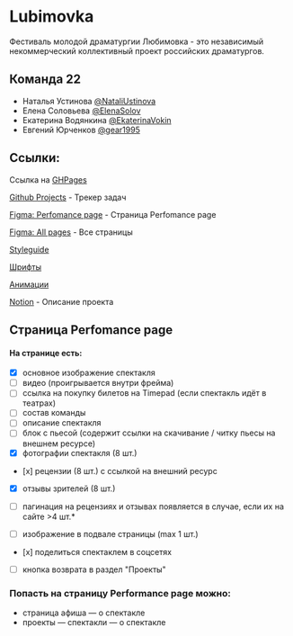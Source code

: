 # Lubimovka
Фестиваль молодой драматургии Любимовка - это независимый некоммерческий коллективный проект российских драматургов.

## Команда 22
- Наталья Устинова [@NataliUstinova](https://github.com/NataliUstinova)
- Елена Соловьева [@ElenaSolov](https://github.com/ElenaSolov)
- Екатерина Водянкина [@EkaterinaVokin](https://github.com/EkaterinaVokin)
- Евгений Юрченков [@gear1995](https://github.com/gear1995)  

## Ссылки:

Ссылка на [GHPages](https://nataliustinova.github.io/Lubimovka/)

[Github Projects](https://github.com/NataliUstinova/Lubimovka/projects/1) - Трекер задач

[Figma: Perfomance page](https://www.figma.com/file/DEeW2FE3pJiQ407zqx4C9B/Lubimovka?node-id=0%3A1) - Страница Perfomance page

[Figma: All pages](https://www.figma.com/file/zpyHTGb3aKiAbpJJoIVqQ2/lubimovka?node-id=730%3A13871) - Все страницы

[Styleguide](https://www.figma.com/file/DEeW2FE3pJiQ407zqx4C9B/Lubimovka?node-id=0%3A1)

[Шрифты](https://disk.yandex.ru/d/y6n_lGW1ubQIKQ)

[Анимации](https://disk.yandex.ru/d/spIhtF312wOO9Q)

[Notion](https://www.notion.so/24de3684153749e48eb4d16b11e319eb) - Описание проекта


## Страница Perfomance page
#### На странице есть:
- [x] основное изображение спектакля
- [ ] видео (проигрывается внутри фрейма)
- [ ] ссылка на покупку билетов на Timepad (если спектакль идёт в театрах)
- [ ] состав команды
- [ ] описание спектакля
- [ ] блок с пьесой (содержит ссылки на скачивание / читку пьесы на внешнем ресурсе)
- [x] фотографии спектакля (8 шт.)
- [х] рецензии (8 шт.) с ссылкой на внешний ресурс
- [x] отзывы зрителей (8 шт.)

- [ ] пагинация на рецензиях и отзывах появляется в случае, если их на сайте >4 шт.*

- [ ] изображение в подвале страницы (max 1 шт.)
- [х] поделиться спектаклем в соцсетях
- [ ] кнопка возврата в раздел "Проекты"

### Попасть на страницу Performance page можно:

- страница афиша — о спектакле
- проекты — спектакли — о спектакле
